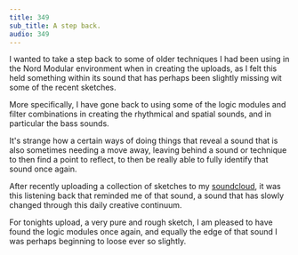 ```yaml
---
title: 349
sub_title: A step back.
audio: 349
---
```


I wanted to take a step back to some of older techniques I had been using in the Nord Modular environment when in creating the uploads, as I felt this held something within its sound that has perhaps been slightly missing wit some of the recent sketches.

More specifically, I have gone back to using some of the logic modules and filter combinations in creating the rhythmical and spatial sounds, and in particular the bass sounds.

It's strange how a certain ways of doing things that reveal a sound that is also sometimes needing a move away, leaving behind a sound or technique to then find a point to reflect, to then be really able to fully identify that sound once again. 

After recently uploading a collection of sketches to my <a href="https://soundcloud.com/moize" title="soundcloud">soundcloud</a>, it was this listening back that reminded me of that sound, a sound that has slowly changed through this daily creative continuum.

For tonights upload, a very pure and rough sketch, I am pleased to have found the logic modules once again, and equally the edge of that sound I was perhaps beginning to loose ever so slightly.